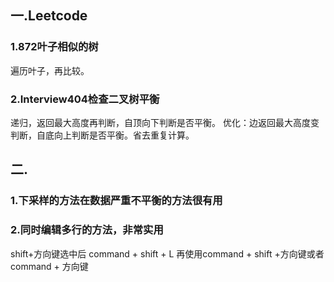 ## 一.Leetcode
### 1.872叶子相似的树
遍历叶子，再比较。
### 2.Interview404检查二叉树平衡
递归，返回最大高度再判断，自顶向下判断是否平衡。
优化：边返回最大高度变判断，自底向上判断是否平衡。省去重复计算。

## 二.
### 1.下采样的方法在数据严重不平衡的方法很有用
### 2.同时编辑多行的方法，非常实用
shift+方向键选中后 command + shift + L 再使用command + shift +方向键或者command + 方向键